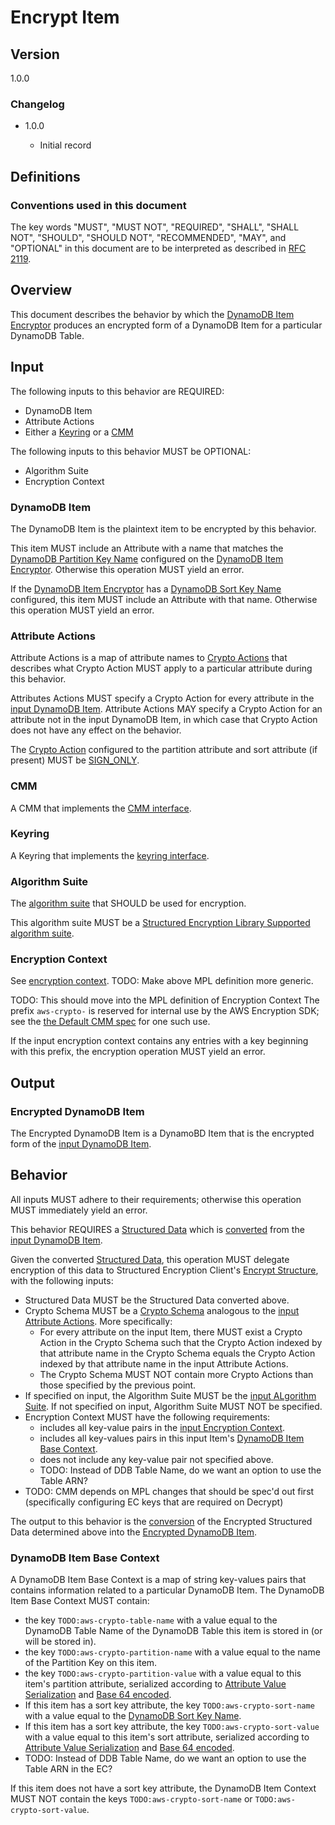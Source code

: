 [//]: # "Copyright Amazon.com Inc. or its affiliates. All Rights Reserved."
[//]: # "SPDX-License-Identifier: CC-BY-SA-4.0"

# Encrypt Item

## Version

1.0.0

### Changelog

- 1.0.0

  - Initial record

## Definitions

### Conventions used in this document

The key words "MUST", "MUST NOT", "REQUIRED", "SHALL", "SHALL NOT", "SHOULD", "SHOULD NOT", "RECOMMENDED", "MAY", and "OPTIONAL"
in this document are to be interpreted as described in [RFC 2119](https://tools.ietf.org/html/rfc2119).

## Overview

This document describes the behavior by which the [DynamoDB Item Encryptor](./ddb-item-encryptor.md)
produces an encrypted form of a DynamoDB Item for a particular DynamoDB Table.

## Input

The following inputs to this behavior are REQUIRED:

- DynamoDB Item
- Attribute Actions
- Either a [Keyring](https://github.com/awslabs/aws-encryption-sdk-specification/blob/master/framework/keyring-interface.md)
  or a [CMM](https://github.com/awslabs/aws-encryption-sdk-specification/blob/master/framework/cmm-interface.md)
 
The following inputs to this behavior MUST be OPTIONAL:

- Algorithm Suite
- Encryption Context

### DynamoDB Item

The DynamoDB Item is the plaintext item to be encrypted by this behavior.

This item MUST include an Attribute with a name that matches the
[DynamoDB Partition Key Name](./ddb-item-encryptor.md#dynamodb-partition-key-name)
configured on the [DynamoDB Item Encryptor](./ddb-item-encryptor.md).
Otherwise this operation MUST yield an error.

If the [DynamoDB Item Encryptor](./ddb-item-encryptor.md)
has a [DynamoDB Sort Key Name](./ddb-item-encryptor.md#dynamodb-sort-key-name) configured,
this item MUST include an Attribute with that name.
Otherwise this operation MUST yield an error.

### Attribute Actions

Attribute Actions is a map of attribute names to
[Crypto Actions](../structured-encryption/structures.md#crypto-action)
that describes what Crypto Action MUST apply to a particular attribute during this behavior.

Attributes Actions MUST specify a Crypto Action
for every attribute in the [input DynamoDB Item](#dynamodb-item).
Attribute Actions MAY specify a Crypto Action for an attribute not
in the input DynamoDB Item, in which case that Crypto Action does
not have any effect on the behavior.

The [Crypto Action](../structured-encryption/structures.md#crypto-action) configured
to the partition attribute and sort attribute (if present)
MUST be [SIGN_ONLY](../structured-encryption/structures.md#signonly).

### CMM

A CMM that implements the [CMM interface](https://github.com/awslabs/aws-encryption-sdk-specification/blob/master/framework/cmm-interface.md).

### Keyring

A Keyring that implements the [keyring interface](https://github.com/awslabs/aws-encryption-sdk-specification/blob/master/framework/keyring-interface.md).

### Algorithm Suite

The [algorithm suite](https://github.com/awslabs/aws-encryption-sdk-specification/blob/master/framework/algorithm-suites.md) that SHOULD be used for encryption.

This algorithm suite MUST be a [Structured Encryption Library Supported algorithm suite](#TODO-mpl-alg-suites).

### Encryption Context

See [encryption context](https://github.com/awslabs/aws-encryption-sdk-specification/blob/master/framework/structures.md#encryption-context).
TODO: Make above MPL definition more generic.

TODO: This should move into the MPL definition of Encryption Context
The prefix `aws-crypto-` is reserved for internal use by the AWS Encryption SDK;
see the [the Default CMM spec](default-cmm.md) for one such use.

If the input encryption context contains any entries with a key beginning with this prefix,
the encryption operation MUST yield an error.

## Output

### Encrypted DynamoDB Item

The Encrypted DynamoDB Item is a DynamoBD Item that is
the encrypted form of the [input DynamoDB Item](#dynamodb-item).

## Behavior

All inputs MUST adhere to their requirements;
otherwise this operation MUST immediately yield an error.

This behavior REQUIRES a [Structured Data](../structured-encryption/structures.md#structured-data)
which is [converted](./ddb-item-conversion.md) from the [input DynamoDB Item](#dynamodb-item).

Given the converted [Structured Data](../structured-encryption/structures.md#structured-data),
this operation MUST delegate encryption of this data to
Structured Encryption Client's [Encrypt Structure](../structured-encryption/encrypt-structure.md),
with the following inputs:
- Structured Data MUST be the Structured Data converted above.
- Crypto Schema MUST be a [Crypto Schema](../structured-encryption/structures.md#crypto-schema)
  analogous to the [input Attribute Actions](#attribute-actions).
  More specifically:
  - For every attribute on the input Item,
    there MUST exist a Crypto Action in the Crypto Schema
    such that the Crypto Action indexed by that attribute name in the Crypto Schema
    equals the Crypto Action indexed by that attribute name in the input Attribute Actions.
  - The Crypto Schema MUST NOT contain more Crypto Actions than those specified by the previous point.
- If specified on input, the Algorithm Suite MUST be the [input ALgorithm Suite](#algorithm-suite).
  If not specified on input, Algorithm Suite MUST NOT be specified.
- Encryption Context MUST have the following requirements:
  - includes all key-value pairs in the [input Encryption Context](#encryption-context).
  - includes all key-values pairs in this input Item's [DynamoDB Item Base Context](#dynamodb-item-base-context).
  - does not include any key-value pair not specified above.
  - TODO: Instead of DDB Table Name, do we want an option to use the Table ARN?
- TODO: CMM depends on MPL changes that should be spec'd out first
  (specifically configuring EC keys that are required on Decrypt)

The output to this behavior is the [conversion](./ddb-item-conversion.md)
of the Encrypted Structured Data determined above
into the [Encrypted DynamoDB Item](#encrypted-dynamodb-item).

### DynamoDB Item Base Context

A DynamoDB Item Base Context is a map of string key-values pairs
that contains information related to a particular DynamoDB Item.
The DynamoDB Item Base Context MUST contain:
  - the key `TODO:aws-crypto-table-name` with a value equal to the DynamoDB Table Name of the DynamoDB Table
    this item is stored in (or will be stored in).
  - the key `TODO:aws-crypto-partition-name` with a value equal to the name of the Partition Key on this item.
  - the key `TODO:aws-crypto-partition-value` with a value equal to this item's partition attribute,
    serialized according to [Attribute Value Serialization](./ddb-attribute-serialization.md#attribute-value-serialization)
    and [Base 64 encoded](https://www.rfc-editor.org/rfc/rfc4648).
  - If this item has a sort key attribute,
    the key `TODO:aws-crypto-sort-name` with a value equal to the [DynamoDB Sort Key Name](#dynamodb-sort-key-name).
  - If this item has a sort key attribute,
    the key `TODO:aws-crypto-sort-value` with a value equal to this item's sort attribute,
    serialized according to [Attribute Value Serialization](./ddb-attribute-serialization.md#attribute-value-serialization)
    and [Base 64 encoded](https://www.rfc-editor.org/rfc/rfc4648).
  - TODO: Instead of DDB Table Name, do we want an option to use the Table ARN in the EC?

If this item does not have a sort key attribute,
the DynamoDB Item Context MUST NOT contain the keys
`TODO:aws-crypto-sort-name` or
`TODO:aws-crypto-sort-value`.
